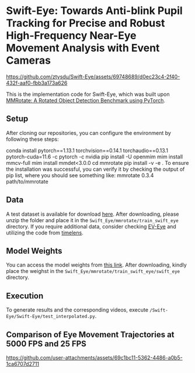 # Swift-Eye: Towards Anti-blink Pupil Tracking for Precise and Robust High-Frequency Near-Eye Movement Analysis with Event Cameras


https://github.com/ztysdu/Swift-Eye/assets/69748689/d0ec23c4-2f40-432f-aaf0-fbb3a173a626

This is the implementation code for Swift-Eye, which was built upon [MMRotate: A Rotated Object Detection Benchmark using PyTorch](https://arxiv.org/pdf/2204.13317.pdf).

## Setup
After cloning our repositories, you can configure the environment by following these steps:

conda install pytorch==1.13.1 torchvision==0.14.1 torchaudio==0.13.1 pytorch-cuda=11.6 -c pytorch -c nvidia
pip install -U openmim
mim install mmcv-full
mim install mmdet<3.0.0
cd mmrotate
pip install -v -e .
To ensure the installation was successful, you can verify it by checking the output of pip list, where you should see something like:
mmrotate                0.3.4       path/to/mmrotate

## Data
A test dataset is available for download [here](https://drive.google.com/drive/folders/1YXePrgSWd677JOKhVu9X_PUzqwv4D_49?usp=sharing). After downloading, please unzip the folder and place it in the `Swift_Eye/mmrotate/train_swift_eye` directory. If you require additional data, consider checking [EV-Eye](https://github.com/Ningreka/EV-Eye) and utilizing the code from [timelens](https://github.com/ztysdu/timelens).

## Model Weights
You can access the model weights from [this link](https://drive.google.com/file/d/1MprhEY5HoQKO-ZuFl7q_JyCu5l4oU_Zx/view?usp=sharing). After downloading, kindly place the weighst in the `Swift_Eye/mmrotate/train_swift_eye/swift_eye` directory.

## Execution
To generate results and the corresponding videos, execute `/Swift-Eye/Swift-Eye/test_interpolated.py`.

## Comparison of Eye Movement Trajectories at 5000 FPS and 25 FPS

https://github.com/user-attachments/assets/69c1bc11-5362-4486-a0b5-1ca6707d2711

